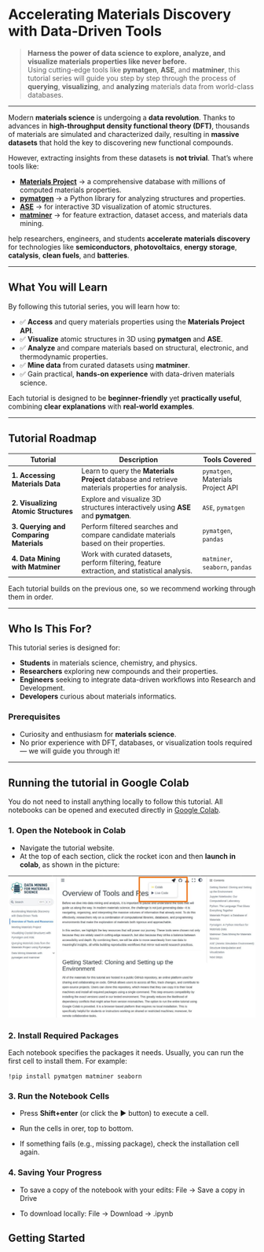 # Accelerating Materials Discovery with Data-Driven Tools

> **Harness the power of data science to explore, analyze, and visualize materials properties like never before.**  
> Using cutting-edge tools like **pymatgen**, **ASE**, and **matminer**, this tutorial series will guide you step by step through the process of **querying**, **visualizing**, and **analyzing** materials data from world-class databases.

---

Modern **materials science** is undergoing a **data revolution**. Thanks to advances in **high-throughput density functional theory (DFT)**, thousands of materials are simulated and characterized daily, resulting in **massive datasets** that hold the key to discovering new functional compounds.

However, extracting insights from these datasets is **not trivial**. That’s where tools like:

- **[Materials Project](https://materialsproject.org/)** → a comprehensive database with millions of computed materials properties.
- **[pymatgen](https://pymatgen.org/)** → a Python library for analyzing structures and properties.
- **[ASE](https://wiki.fysik.dtu.dk/ase/)** → for interactive 3D visualization of atomic structures.
- **[matminer](https://hackingmaterials.lbl.gov/matminer/)** → for feature extraction, dataset access, and materials data mining.

help researchers, engineers, and students **accelerate materials discovery** for technologies like **semiconductors**, **photovoltaics**, **energy storage**, **catalysis**, **clean fuels**, and **batteries**.

---

## What You will Learn

By following this tutorial series, you will learn how to:

- ✅ **Access** and query materials properties using the **Materials Project API**.
- ✅ **Visualize** atomic structures in 3D using **pymatgen** and **ASE**.
- ✅ **Analyze** and compare materials based on structural, electronic, and thermodynamic properties.
- ✅ **Mine data** from curated datasets using **matminer**.
- ✅ Gain practical, **hands-on experience** with data-driven materials science.

Each tutorial is designed to be **beginner-friendly** yet **practically useful**, combining **clear explanations** with **real-world examples**.

---

## Tutorial Roadmap

| Tutorial | Description | Tools Covered |
|---------|------------|---------------|
| **1. Accessing Materials Data** | Learn to query the **Materials Project** database and retrieve materials properties for analysis. | `pymatgen`, Materials Project API |
| **2. Visualizing Atomic Structures** | Explore and visualize 3D structures interactively using **ASE** and **pymatgen**. | `ASE`, `pymatgen` |
| **3. Querying and Comparing Materials** | Perform filtered searches and compare candidate materials based on their properties. | `pymatgen`, `pandas` |
| **4. Data Mining with Matminer** | Work with curated datasets, perform filtering, feature extraction, and statistical analysis. | `matminer`, `seaborn`, `pandas` |

Each tutorial builds on the previous one, so we recommend working through them in order.

---

## Who Is This For?

This tutorial series is designed for:

- **Students** in materials science, chemistry, and physics.
- **Researchers** exploring new compounds and their properties.
- **Engineers** seeking to integrate data-driven workflows into Research and Development.
- **Developers** curious about materials informatics.

### **Prerequisites**
- Curiosity and enthusiasm for **materials science**.
- No prior experience with DFT, databases, or visualization tools required — we will guide you through it!

---

## Running the tutorial in Google Colab

You do not need to install anything locally to follow this tutorial. All notebooks can be opened and executed directly in [Google Colab](https://colab.research.google.com/).

### 1. Open the Notebook in Colab
- Navigate the tutorial website.
- At the top of each section, click the rocket icon and then **launch in colab**, as shown in the picture:
<img src="./_static/images/intro/launch_colab.jpeg" width=700 style=margin:auto/>

### 2. Install Required Packages

Each notebook specifies the packages it needs. Usually, you can run the first cell to install them. For example:

```{python}
!pip install pymatgen matminer seaborn
```

### 3. Run the Notebook Cells

- Press **Shift+enter** (or click the ▶ button) to execute a cell.

- Run the cells in orer, top to bottom.

- If something fails (e.g., missing package), check the installation cell again.

### 4. Saving Your Progress
- To save a copy of the notebook with your edits: File → Save a copy in Drive

- To download locally: File → Download → .ipynb

## Getting Started

```{tableofcontents}
```
